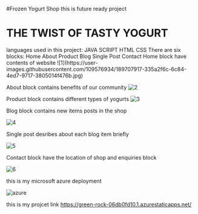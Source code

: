 #Frozen Yogurt Shop
this is future ready project
<h1>THE TWIST OF TASTY YOGURT</h1>
languages used in this project:
JAVA SCRIPT
HTML
CSS
There are six blocks:
Home
About
Product
Blog
Single Post
Contact
Home block have contents of website
![1](https://user-images.githubusercontent.com/109576934/189707917-335a2f6c-6c84-4ed7-9717-3805014f476b.jpg)









About block contains benefits of our community
![2](https://user-images.githubusercontent.com/109576934/189708110-9612491d-8407-453b-81af-f1deb60e5ce7.jpg)







Product block contains different types of yogurts
![3](https://user-images.githubusercontent.com/109576934/189707708-697358f2-5737-4596-992b-f63ee25e74c5.jpg)








Blog block contains new items posts in the shop

![4 ](https://user-images.githubusercontent.com/109576934/189708457-8813bb06-0dd7-459a-9cf7-c722453f823b.jpg)










Single post desribes about each blog item briefly

![5](https://user-images.githubusercontent.com/109576934/189707742-018a6a11-931c-4c57-9016-082eba98a5c9.jpg)






Contact block have the location of shop and enquiries block


![6 ](https://user-images.githubusercontent.com/109576934/189708328-9a781094-9086-4d85-88b5-d03eb3efaf17.jpg)






this is my microsoft azure deployment




![azure](https://user-images.githubusercontent.com/109576934/198697199-b2d7a377-dcb5-4599-9a5a-6e3debcd7ffd.jpg)






this is my projcet link   https://green-rock-06db0fd10.1.azurestaticapps.net/

